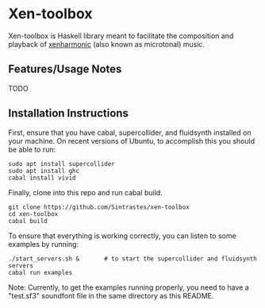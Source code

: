 
Xen-toolbox
===========

Xen-toolbox is Haskell library meant to facilitate the composition and playback of [xenharmonic](en.xen.wiki) (also known as microtonal) music.

Features/Usage Notes
--------------------

TODO

Installation Instructions
-------------------------

First, ensure that you have cabal, supercollider, and fluidsynth installed on your machine. On recent versions of Ubuntu, to accomplish this you should be able to run:

    sudo apt install supercollider
    sudo apt install ghc
    cabal install vivid

Finally, clone into this repo and run cabal build.

    git clone https://github.com/Sintrastes/xen-toolbox
    cd xen-toolbox
    cabal build

To ensure that everything is working correctly, you can listen to some examples by running:

    ./start_servers.sh &       # to start the supercollider and fluidsynth servers
    cabal run examples

Note: Currently, to get the examples running properly, you need to have a "test.sf3" soundfont file in the same directory as this README.

